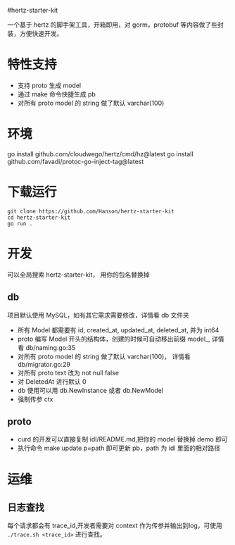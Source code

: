 #hertz-starter-kit

一个基于 hertz 的脚手架工具，开箱即用，对 gorm，protobuf 等内容做了些封装，方便快速开发。

# 特性支持

* 支持 proto 生成 model
* 通过 make 命令快捷生成 pb
* 对所有 proto model 的 string 做了默认 varchar(100)

# 环境
go install github.com/cloudwego/hertz/cmd/hz@latest
go install github.com/favadi/protoc-go-inject-tag@latest

# 下载运行
```
git clone https://github.com/Hanson/hertz-starter-kit
cd hertz-starter-kit
go run .
```

# 开发
可以全局搜索 hertz-starter-kit， 用你的包名替换掉

## db
项目默认使用 MySQL，如有其它需求需要修改，详情看 db 文件夹

* 所有 Model 都需要有 id, created_at, updated_at, deleted_at, 并为 int64
* proto 编写 Model 开头的结构体，创建的时候可自动移出前缀 model_, 详情看 db/naming.go:35
* 对所有 proto model 的 string 做了默认 varchar(100)， 详情看 db/migrator.go:29
* 对所有 proto text 改为 not null false
* 对 DeletedAt 进行默认 0
* db 使用可以用 db.NewInstance 或者 db.NewModel
* 强制传参 ctx

## proto

* curd 的开发可以直接复制 idl/README.md,把你的 model 替换掉 demo 即可
* 执行命令 make update p=path 即可更新 pb，path 为 idl 里面的相对路径

# 运维

## 日志查找

每个请求都会有 trace_id,开发者需要对 context 作为传参并输出到log，可使用 `./trace.sh <trace_id>` 进行查找。